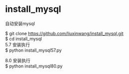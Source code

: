 # install_mysql
自动安装mysql

$ git clone https://github.com/liuxinwang/install_mysql.git  
$ cd install_mysql  
5.7 安装执行  
$ python install_mysql57.py  
  
8.0 安装执行  
$ python install_mysql80.py  
